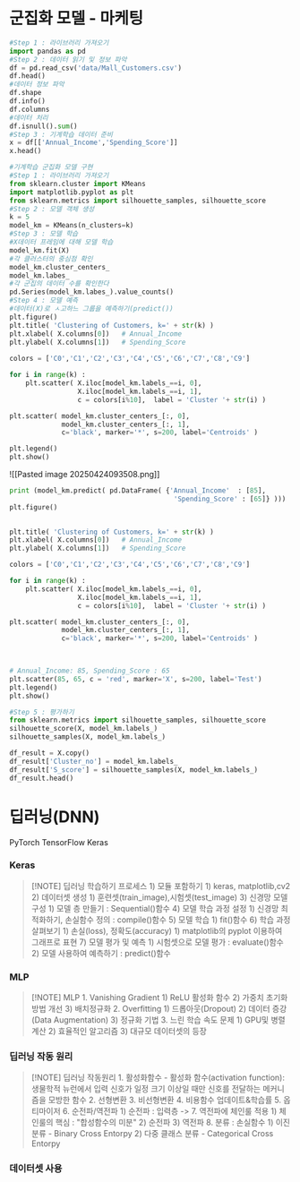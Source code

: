 # 군집화 모델 - 마케팅

```python
#Step 1 : 라이브러리 가져오기
import pandas as pd
#Step 2 : 데이터 읽기 및 정보 파악
df = pd.read_csv('data/Mall_Customers.csv')
df.head()
#데이터 정보 파악
df.shape
df.info()
df.columns
#데이터 처리
df.isnull().sum()
#Step 3 : 기계학습 데이터 준비
x = df[['Annual_Income','Spending_Score']]
x.head()
```
```python
#기계학습 군집화 모델 구현
#Step 1 : 라이브러리 가져오기
from sklearn.cluster import KMeans
import matplotlib.pyplot as plt
from sklearn.metrics import silhouette_samples, silhouette_score
#Step 2 : 모델 객체 생성
k = 5
model_km = KMeans(n_clusters=k)
#Step 3 : 모델 학습
#X데이터 프레임에 대해 모델 학습
model_km.fit(X)
#각 클러스터의 중심점 확인
model_km.cluster_centers_
model_km.labes_
#각 군집의 데이터 수를 확인한다
pd.Series(model_km.labes_).value_counts()
#Step 4 : 모델 예측
#데이터(X)로 ㅅ고하느 그룹을 예측하기(predict())
plt.figure()
plt.title( 'Clustering of Customers, k=' + str(k) )
plt.xlabel( X.columns[0])   # Annual_Income
plt.ylabel( X.columns[1])   # Spending_Score
  
colors = ['C0','C1','C2','C3','C4','C5','C6','C7','C8','C9']

for i in range(k) :
    plt.scatter( X.iloc[model_km.labels_==i, 0],
                 X.iloc[model_km.labels_==i, 1],
                 c = colors[i%10],  label = 'Cluster '+ str(i) )

plt.scatter( model_km.cluster_centers_[:, 0],
             model_km.cluster_centers_[:, 1],
             c='black', marker='*', s=200, label='Centroids' )

plt.legend()
plt.show()

```
![[Pasted image 20250424093508.png]]
```python
print (model_km.predict( pd.DataFrame( {'Annual_Income'  : [85],
                                         'Spending_Score' : [65]} )))
plt.figure()

  
plt.title( 'Clustering of Customers, k=' + str(k) )
plt.xlabel( X.columns[0])   # Annual_Income
plt.ylabel( X.columns[1])   # Spending_Score

colors = ['C0','C1','C2','C3','C4','C5','C6','C7','C8','C9']

for i in range(k) :
    plt.scatter( X.iloc[model_km.labels_==i, 0],
                 X.iloc[model_km.labels_==i, 1],
                 c = colors[i%10],  label = 'Cluster '+ str(i) )

plt.scatter( model_km.cluster_centers_[:, 0],
             model_km.cluster_centers_[:, 1],
             c='black', marker='*', s=200, label='Centroids' )

  

# Annual_Income: 85, Spending_Score : 65
plt.scatter(85, 65, c = 'red', marker='X', s=200, label='Test')
plt.legend()
plt.show()
```
```python
#Step 5 : 평가하기
from sklearn.metrics import silhouette_samples, silhouette_score
silhouette_score(X, model_km.labels_)
silhouette_samples(X, model_km.labels_)

df_result = X.copy()
df_result['Cluster_no'] = model_km.labels_
df_result['S_score'] = silhouette_samples(X, model_km.labels_)
df_result.head()

```
# 딥러닝(DNN)
PyTorch
TensorFlow
Keras


### Keras
> [!NOTE] 딥러닝 학습하기 프로세스
	1) 모듈 포함하기 
		1) keras, matplotlib,cv2
	2) 데이터셋 생성 
		1) 훈련셋(train_image),시험셋(test_image)
	3) 신경망 모델 구성
		1) 모델 층 만들기 : Sequential()함수
	4) 모델 학습 과정 설정 
		1) 신경망 최적화하기, 손실함수 정의 : compile()함수
	5) 모델 학습 
		1) fit()함수
	6) 학습 과정 살펴보기 
		1) 손실(loss), 정확도(accuracy)
			1) matplotlib의 pyplot 이용하여 그래프로 표현
	7) 모델 평가 및 예측 
		1) 시험셋으로 모델 평가 : evaluate()함수
		2) 모델 사용하여 예측하기 : predict()함수

### MLP
> [!NOTE] MLP
     1. Vanishing Gradient
	     1) ReLU 활성화 함수
	     2) 가중치 초기화 방법 개선
	     3) 배치정규화
     2. Overfitting
	     1) 드롭아웃(Dropout)
	     2) 데이터 증강(Data Augmentation)
	     3) 정규화 기법
     3. 느린 학습 속도 문제
	     1) GPU및 병렬 계산
	     2) 효율적인 알고리즘
	     3) 대규모 데이터셋의 등장


### 딥러닝 작동 원리 

> [!NOTE] 딥러닝 작동원리
	1. 활성화함수
		- 활성화 함수(activation function): 
	생물학적 뉴런에서 입력 신호가 일정 크기 이상일 때만 신호를 전달하는 메커니즘을 모방한 함수
	2. 선형변환
	3. 비선형변환
	4. 비용함수 업데이트&학습률
	5. 옵티마이저
	6. 순전파/역전파
		1) 순전파 : 입력층 -> 
	7. 역전파에 체인룰 적용
		1) 체인룰의 핵심 : "합성함수의 미분"
		2) 순전파
		3) 역전파
	8. 분류 : 손실함수
		1) 이진분류  -  Binary Cross Entorpy
		2) 다중 클래스 분류 - Categorical Cross Entorpy



### 데이터셋 사용
